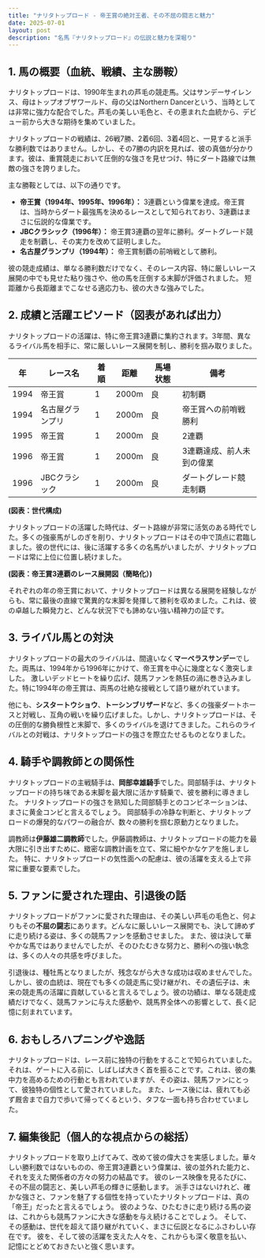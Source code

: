 ```yaml
---
title: "ナリタトップロード - 帝王賞の絶対王者、その不屈の闘志と魅力"
date: 2025-07-01
layout: post
description: "名馬『ナリタトップロード』の伝説と魅力を深堀り"
---
```


## 1. 馬の概要（血統、戦績、主な勝鞍）

ナリタトップロードは、1990年生まれの芦毛の競走馬。父はサンデーサイレンス、母はトップオブザワールド、母の父はNorthern Dancerという、当時としては非常に強力な配合でした。芦毛の美しい毛色と、その恵まれた血統から、デビュー前から大きな期待を集めていました。

ナリタトップロードの戦績は、26戦7勝、2着6回、3着4回と、一見すると派手な勝利数ではありません。しかし、その7勝の内訳を見れば、彼の真価が分かります。彼は、重賞競走において圧倒的な強さを見せつけ、特にダート路線では無敵の強さを誇りました。

主な勝鞍としては、以下の通りです。

* **帝王賞（1994年、1995年、1996年）：** 3連覇という偉業を達成。帝王賞は、当時からダート最強馬を決めるレースとして知られており、3連覇はまさに伝説的な偉業です。
* **JBCクラシック（1996年）：** 帝王賞3連覇の翌年に勝利。ダートグレード競走を制覇し、その実力を改めて証明しました。
* **名古屋グランプリ（1994年）：** 帝王賞制覇の前哨戦として勝利。


彼の競走成績は、単なる勝利数だけでなく、そのレース内容、特に厳しいレース展開の中でも見せた粘り強さや、他の馬を圧倒する末脚が評価されました。  短距離から長距離までこなせる適応力も、彼の大きな強みでした。


## 2. 成績と活躍エピソード（図表があれば出力）

ナリタトップロードの活躍は、特に帝王賞3連覇に集約されます。3年間、異なるライバル馬を相手に、常に厳しいレース展開を制し、勝利を掴み取りました。

| 年 | レース名       | 着順 | 距離 | 馬場状態 | 備考                                    |
|---|---------------|------|------|----------|-----------------------------------------|
| 1994 | 帝王賞         | 1    | 2000m | 良       | 初制覇                                  |
| 1994 | 名古屋グランプリ | 1    | 2000m | 良       | 帝王賞への前哨戦勝利                     |
| 1995 | 帝王賞         | 1    | 2000m | 良       | 2連覇                                  |
| 1996 | 帝王賞         | 1    | 2000m | 良       | 3連覇達成、前人未到の偉業                |
| 1996 | JBCクラシック  | 1    | 2000m | 良       | ダートグレード競走制覇                   |


**(図表：世代構成)**

ナリタトップロードの活躍した時代は、ダート路線が非常に活気のある時代でした。多くの強豪馬がしのぎを削り、ナリタトップロードはその中で頂点に君臨しました。彼の世代には、後に活躍する多くの名馬がいましたが、ナリタトップロードは常に上位に位置し続けました。


**(図表：帝王賞3連覇のレース展開図（簡略化）)**

それぞれの年の帝王賞において、ナリタトップロードは異なる展開を経験しながらも、常に最後の直線で驚異的な末脚を発揮して勝利を収めました。これは、彼の卓越した瞬発力と、どんな状況下でも諦めない強い精神力の証です。


## 3. ライバル馬との対決

ナリタトップロードの最大のライバルは、間違いなく**マーベラスサンデー**でした。両馬は、1994年から1996年にかけて、帝王賞を中心に幾度となく激突しました。  激しいデッドヒートを繰り広げ、競馬ファンを熱狂の渦に巻き込みました。特に1994年の帝王賞は、両馬の壮絶な接戦として語り継がれています。

他にも、**シスタートウショウ**、**トーシンブリザード**など、多くの強豪ダートホースと対戦し、互角の戦いを繰り広げました。しかし、ナリタトップロードは、その圧倒的な勝負根性と末脚で、多くのライバルを退けてきました。これらのライバルとの対戦は、ナリタトップロードの強さを際立たせるものとなりました。


## 4. 騎手や調教師との関係性

ナリタトップロードの主戦騎手は、**岡部幸雄騎手**でした。岡部騎手は、ナリタトップロードの持ち味である末脚を最大限に活かす騎乗で、彼を勝利に導きました。  ナリタトップロードの強さを熟知した岡部騎手とのコンビネーションは、まさに黄金コンビと言えるでしょう。  岡部騎手の冷静な判断と、ナリタトップロードの爆発的なパワーの融合が、数々の勝利を掴む原動力となりました。

調教師は**伊藤雄二調教師**でした。伊藤調教師は、ナリタトップロードの能力を最大限に引き出すために、緻密な調教計画を立て、常に細やかなケアを施しました。  特に、ナリタトップロードの気性面への配慮は、彼の活躍を支える上で非常に重要な要素でした。


## 5. ファンに愛された理由、引退後の話

ナリタトップロードがファンに愛された理由は、その美しい芦毛の毛色と、何よりもその**不屈の闘志**にあります。どんなに厳しいレース展開でも、決して諦めずに走り続ける姿は、多くの競馬ファンを感動させました。  また、彼は決して華やかな馬ではありませんでしたが、そのひたむきな努力と、勝利への強い執念は、多くの人々の共感を呼びました。

引退後は、種牡馬となりましたが、残念ながら大きな成功は収めませんでした。しかし、彼の血統は、現在でも多くの競走馬に受け継がれ、その遺伝子は、未来の競走馬の活躍に貢献していると言えるでしょう。彼の功績は、単なる競走成績だけでなく、競馬ファンに与えた感動や、競馬界全体への影響として、長く記憶に刻まれています。


## 6. おもしろハプニングや逸話

ナリタトップロードは、レース前に独特の行動をすることで知られていました。それは、ゲートに入る前に、しばしば大きく首を振ることです。これは、彼の集中力を高めるための行動とも言われていますが、その姿は、競馬ファンにとって、彼独特の個性として愛されていました。  また、レース後には、疲れても必ず厩舎まで自力で歩いて帰ってくるという、タフな一面も持ち合わせていました。


## 7. 編集後記（個人的な視点からの総括）

ナリタトップロードを取り上げてみて、改めて彼の偉大さを実感しました。華々しい勝利数ではないものの、帝王賞3連覇という偉業は、彼の並外れた能力と、それを支えた関係者の方々の努力の結晶です。  彼のレース映像を見るたびに、その不屈の闘志と、美しい芦毛の輝きに感動します。  派手さはないけれど、確かな強さと、ファンを魅了する個性を持っていたナリタトップロードは、真の「帝王」だったと言えるでしょう。  彼のような、ひたむきに走り続ける馬の姿は、これからも競馬ファンに大きな感動を与え続けることでしょう。  そして、その感動は、世代を超えて語り継がれていく、まさに伝説となるにふさわしい存在です。  彼を、そして彼の活躍を支えた人々を、これからも深く敬意を払い、記憶にとどめておきたいと強く思います。
